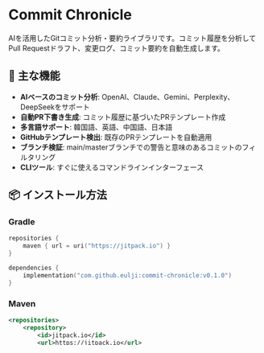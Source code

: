 # Commit Chronicle

AIを活用したGitコミット分析・要約ライブラリです。コミット履歴を分析してPull Requestドラフト、変更ログ、コミット要約を自動生成します。

## 🚀 主な機能

- **AIベースのコミット分析**: OpenAI、Claude、Gemini、Perplexity、DeepSeekをサポート
- **自動PR下書き生成**: コミット履歴に基づいたPRテンプレート作成
- **多言語サポート**: 韓国語、英語、中国語、日本語
- **GitHubテンプレート検出**: 既存のPRテンプレートを自動適用
- **ブランチ検証**: main/masterブランチでの警告と意味のあるコミットのフィルタリング
- **CLIツール**: すぐに使えるコマンドラインインターフェース

## 📦 インストール方法

### Gradle

```kotlin
repositories {
    maven { url = uri("https://jitpack.io") }
}

dependencies {
    implementation("com.github.eulji:commit-chronicle:v0.1.0")
}
```

### Maven

```xml
<repositories>
    <repository>
        <id>jitpack.io</id>
        <url>https://jitpack.io</url>
    </repository>
</repositories>

<dependencies>
    <dependency>
        <groupId>com.github.eulji</groupId>
        <artifactId>commit-chronicle</artifactId>
        <version>v0.1.0</version>
    </dependency>
</dependencies>
```

## 🛠️ 使用方法

### CLI使用法

#### 1. 初期設定

```bash
java -jar commitchronicle-0.1.0.jar
```

初回実行時にインタラクティブな設定が開始されます：
- 言語選択（韓国語、English、中文、日本語）
- AIモデル選択（OpenAI、Claude、Gemini、Perplexity、DeepSeek）
- APIキー入力

#### 2. コミット要約生成

```bash
# デフォルト設定（過去7日間、最大50コミット）
java -jar commitchronicle-0.1.0.jar summarize

# オプション指定
java -jar commitchronicle-0.1.0.jar summarize -d 14 -l 100
java -jar commitchronicle-0.1.0.jar summarize --path /path/to/repo
```

#### 3. PR下書き生成

```bash
# 現在のブランチのPR下書きを生成
java -jar commitchronicle-0.1.0.jar pr

# オプション指定
java -jar commitchronicle-0.1.0.jar pr -d 7 -l 20
```

#### 4. 設定管理

```bash
# 現在の設定を表示
java -jar commitchronicle-0.1.0.jar settings --show

# 設定を変更
java -jar commitchronicle-0.1.0.jar settings

# 設定をリセット
java -jar commitchronicle-0.1.0.jar settings --reset
```

### ライブラリ使用法

```kotlin
import com.commitchronicle.git.GitAnalyzerFactory
import com.commitchronicle.ai.factory.AISummarizerFactory
import com.commitchronicle.ai.providers.openai.config.OpenAIConfig
import com.commitchronicle.ai.AIProviderType
import com.commitchronicle.language.Locale

// Git分析器を作成
val gitAnalyzer = GitAnalyzerFactory.create("/path/to/repo")

// AI設定
val aiConfig = OpenAIConfig(
    apiKey = "your-api-key",
    locale = Locale.JAPANESE
)
val aiSummarizer = AISummarizerFactory.create(aiConfig, AIProviderType.OPENAI)

// コミット分析
val commits = gitAnalyzer.getCommits(7) // 過去7日間
val summary = aiSummarizer.summarize(commits)
val prDraft = aiSummarizer.generatePRDraft(commits)

println("要約: $summary")
println("PR下書き: $prDraft")
```

## 🔧 設定

設定は `~/.commit-chronicle/config.json` に保存されます：

```json
{
  "apiKey": "your-api-key",
  "providerType": "openai",
  "locale": "ja",
  "defaultDays": 7,
  "defaultLimit": 50
}
```

## 🤖 サポートされるAIモデル

| プロバイダー | モデル |
|-------------|--------|
| OpenAI | gpt-4o, gpt-4o-mini, gpt-4-turbo |
| Claude | claude-3-5-sonnet-20241022, claude-3-5-haiku-20241022 |
| Gemini | gemini-2.0-flash-exp, gemini-1.5-flash, gemini-1.5-pro |
| Perplexity | llama-3.1-sonar-large-128k-online, llama-3.1-sonar-small-128k-online |
| DeepSeek | deepseek-chat, deepseek-coder |

## 📁 プロジェクト構造

```
commit-chronicle/
├── core/
│   ├── api/           # インターフェースとモデル
│   └── impl/          # 実装
├── cli/               # CLIツール
└── build.gradle.kts   # ビルド設定
```

## 🌐 多言語サポート

- **한국어** (ko)
- **English** (en)
- **中文** (zh)
- **日本語** (ja)

## 🔒 セキュリティ

- APIキーはユーザーのホームディレクトリに安全に保存
- JARファイルに機密情報は含まれません
- ユーザーごとの独立した設定管理

## 📄 ライセンス

MIT License

## 🤝 貢献

1. Fork the repository
2. Create your feature branch (`git checkout -b feature/amazing-feature`)
3. Commit your changes (`git commit -m 'Add some amazing feature'`)
4. Push to the branch (`git push origin feature/amazing-feature`)
5. Open a Pull Request

## 📞 サポート

- Issues: [GitHub Issues](https://github.com/eulji/commit-chronicle/issues)
- Documentation: [Wiki](https://github.com/eulji/commit-chronicle/wiki) 